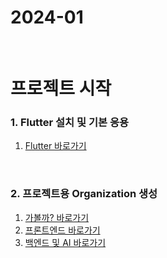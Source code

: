 # 2024-01

<br>

# 프로젝트 시작

### 1. Flutter 설치 및 기본 응용
 1. [Flutter 바로가기](https://github.com/jinhuck854/App/blob/main/Flutter/How%20to%20installing%20%26%20start.md)

<br>

### 2. 프로젝트용 Organization 생성
 1. [가볼까? 바로가기](https://github.com/orgs/190000you/repositories)
 2. [프론트엔드 바로가기](https://github.com/190000you/FE_GO)
 3. [백엔드 및 AI 바로가기](https://github.com/190000you/BE_AI_GO)

<br>
